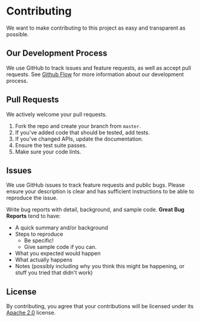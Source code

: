 # Contributing

We want to make contributing to this project as easy and transparent as possible.

## Our Development Process

We use GitHub to track issues and feature requests, as well as accept pull requests.
See [Github Flow](https://guides.github.com/introduction/flow/index.html) for more information about our development process.

## Pull Requests

We actively welcome your pull requests.

1. Fork the repo and create your branch from `master`.
2. If you've added code that should be tested, add tests.
3. If you've changed APIs, update the documentation.
4. Ensure the test suite passes.
5. Make sure your code lints.

## Issues

We use GitHub issues to track feature requests and public bugs. Please ensure
your description is clear and has sufficient instructions to be able to
reproduce the issue.

Write bug reports with detail, background, and sample code. **Great Bug Reports**
tend to have:

- A quick summary and/or background
- Steps to reproduce
  - Be specific!
  - Give sample code if you can.
- What you expected would happen
- What actually happens
- Notes (possibly including why you think this might be happening, or stuff you tried that didn't work)

## License

By contributing, you agree that your contributions will be licensed under its [Apache 2.0](https://www.apache.org/licenses/LICENSE-2.0) license.
